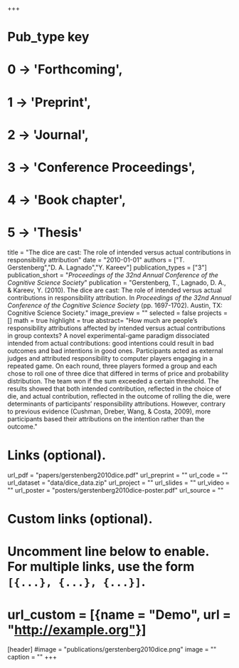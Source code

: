 +++
# Pub_type key
# 0 -> 'Forthcoming',
# 1 -> 'Preprint',
# 2 -> 'Journal',
# 3 -> 'Conference Proceedings',
# 4 -> 'Book chapter',
# 5 -> 'Thesis'

title = "The dice are cast: The role of intended versus actual contributions in responsibility attribution"
date = "2010-01-01"
authors = ["T. Gerstenberg","D. A. Lagnado","Y. Kareev"]
publication_types = ["3"]
publication_short = "_Proceedings of the 32nd Annual Conference of the Cognitive Science Society_"
publication = "Gerstenberg, T., Lagnado, D. A., & Kareev, Y. (2010). The dice are cast: The role of intended versus actual contributions in responsibility attribution. In _Proceedings of the 32nd Annual Conference of the Cognitive Science Society_ (pp. 1697-1702). Austin, TX: Cognitive Science Society."
image_preview = ""
selected = false
projects = []
math = true
highlight = true
abstract= "How much are people’s responsibility attributions affected by intended versus actual contributions in group contexts? A novel experimental-game paradigm dissociated intended from actual contributions: good intentions could result in bad outcomes and bad intentions in good ones. Participants acted as external judges and attributed responsibility to computer players engaging in a repeated game. On each round, three players formed a group and each chose to roll one of three dice that differed in terms of price and probability distribution. The team won if the sum exceeded a certain threshold. The results showed that both intended contribution, reflected in the choice of die, and actual contribution, reflected in the outcome of rolling the die, were determinants of participants’ responsibility attributions. However, contrary to previous evidence (Cushman, Dreber, Wang, & Costa, 2009), more participants based their attributions on the intention rather than the outcome."

# Links (optional).
url_pdf = "papers/gerstenberg2010dice.pdf"
url_preprint = ""
url_code = ""
url_dataset = "data/dice_data.zip"
url_project = ""
url_slides = ""
url_video = ""
url_poster = "posters/gerstenberg2010dice-poster.pdf"
url_source = ""

# Custom links (optional).
#   Uncomment line below to enable. For multiple links, use the form `[{...}, {...}, {...}]`.
# url_custom = [{name = "Demo", url = "http://example.org"}]

[header]
#image = "publications/gerstenberg2010dice.png"
image = ""
caption = ""
+++

